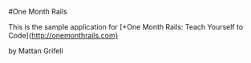 #One Month Rails

This is the sample application for
[+One Month Rails: Teach Yourself to Code]{http://onemonthrails.com}

by Mattan Grifell 